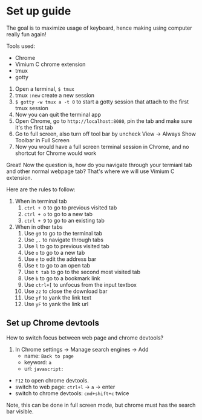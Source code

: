 # Set up guide

The goal is to maximize usage of keyboard, hence making using computer really fun again!

Tools used:

- Chrome
- Vimium C chrome extension
- tmux
- gotty

1. Open a terminal, `$ tmux`
1. tmux `:new` create a new session
1. `$ gotty -w tmux a -t 0` to start a gotty session that attach to the first tmux session
1. Now you can quit the terminal app
1. Open Chrome, go to `http://localhost:8080`, pin the tab and make sure it's the first tab
1. Go to full screen, also turn off tool bar by uncheck View -> Always Show Toolbar in Full Screen
1. Now you would have a full screen terminal session in Chrome, and no shortcut for Chrome would work

Great! Now the question is, how do you navigate through your termianl tab and other normal webpage tab? That's where we will use Vimium C extension.

Here are the rules to follow:
1. When in terminal tab
    1. `ctrl + 0` to go to previous visited tab
    1. `ctrl + o` to go to a new tab
    1. `ctrl + 9` to go to an existing tab
1. When in other tabs
    1. Use `g0` to go to the terminal tab
    1. Use `,.` to navigate through tabs
    1. Use `l` to go to previous visited tab
    1. Use `o` to go to a new tab
    1. Use `e` to edit the address bar
    1. Use `t` to go to an open tab
    1. Use `t tab` to go to the second most visited tab
    1. Use `b` to go to a bookmark link
    1. Use `ctrl+[` to unfocus from the input textbox
    1. Use `zz` to close the download bar
    1. Use `yf` to yank the link text
    1. Use `yF` to yank the link url

## Set up Chrome devtools

How to switch focus between web page and chrome devtools?

1. In Chrome settings -> Manage search engines -> Add
    - name: `Back to page`
    - keyword: `a`
    - url: `javascript:`

- `F12` to open chrome devtools.
- switch to web page: `ctrl+l` -> `a` -> enter
- switch to chrome devtools: `cmd+shift+c` twice

Note, this can be done in full screen mode, but chrome must has the search bar visible.
